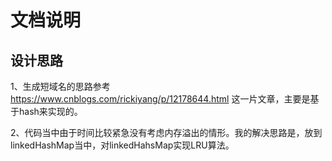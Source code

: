 # 文档说明

## 设计思路
1、生成短域名的思路参考  https://www.cnblogs.com/rickiyang/p/12178644.html 这一片文章，主要是基于hash来实现的。

2、代码当中由于时间比较紧急没有考虑内存溢出的情形。我的解决思路是，放到linkedHashMap当中，对linkedHahsMap实现LRU算法。


